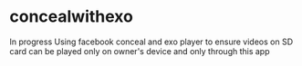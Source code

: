 # concealwithexo
In progress
Using facebook conceal and exo player to ensure videos on SD card can be played only on owner's device and only through this app
